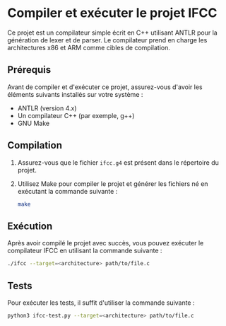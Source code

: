 # Compiler et exécuter le projet IFCC

Ce projet est un compilateur simple écrit en C++ utilisant ANTLR pour la génération de lexer et de parser. Le compilateur prend en charge les architectures x86 et ARM comme cibles de compilation.

## Prérequis

Avant de compiler et d'exécuter ce projet, assurez-vous d'avoir les éléments suivants installés sur votre système :

- ANTLR (version 4.x)
- Un compilateur C++ (par exemple, g++)
- GNU Make

## Compilation

1. Assurez-vous que le fichier `ifcc.g4` est présent dans le répertoire du projet.
2. Utilisez Make pour compiler le projet et générer les fichiers né en exécutant la commande suivante :

    ```bash
    make
    ```

## Exécution

Après avoir compilé le projet avec succès, vous pouvez exécuter le compilateur IFCC en utilisant la commande suivante :

```bash
./ifcc --target=<architecture> path/to/file.c
```

## Tests

Pour exécuter les tests, il suffit d'utiliser la commande suivante : 
```bash
python3 ifcc-test.py --target=<architecture> path/to/file.c
```